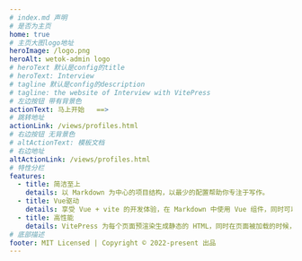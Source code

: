 ```yaml
---
# index.md 声明
# 是否为主页
home: true
# 主页大图logo地址
heroImage: /logo.png
heroAlt: wetok-admin logo
# heroText 默认是config的title
# heroText: Interview
# tagline 默认是config的description
# tagline: the website of Interview with VitePress
# 左边按钮 带有背景色
actionText: 马上开始   ==>
# 跳转地址
actionLink: /views/profiles.html
# 右边按钮 无背景色
# altActionText: 模板文档
# 右边地址
altActionLink: /views/profiles.html
# 特性分栏
features:
  - title: 简洁至上
    details: 以 Markdown 为中心的项目结构，以最少的配置帮助你专注于写作。
  - title: Vue驱动
    details: 享受 Vue + vite 的开发体验，在 Markdown 中使用 Vue 组件，同时可以使用 Vue 来开发自定义主题。
  - title: 高性能
    details: VitePress 为每个页面预渲染生成静态的 HTML，同时在页面被加载的时候，将作为 SPA 运行。
# 底部描述
footer: MIT Licensed | Copyright © 2022-present 出品
---
```

